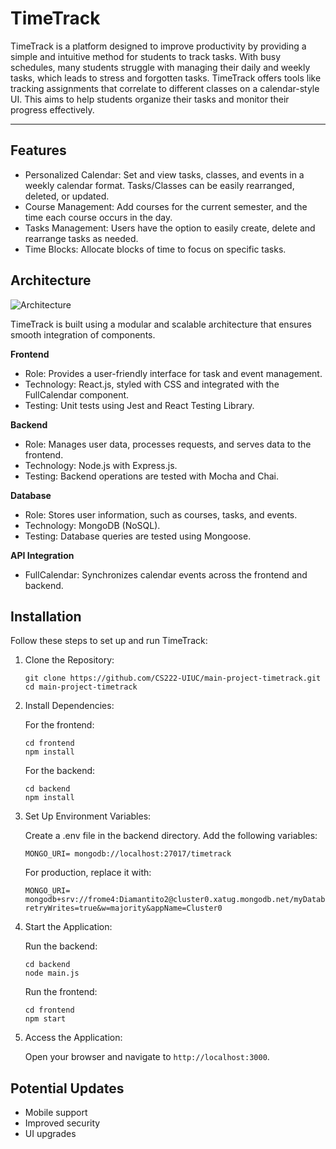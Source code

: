 # TimeTrack
TimeTrack is a platform designed to improve productivity by providing a simple and
intuitive method for students to track tasks. With busy schedules, many students struggle with
managing their daily and weekly tasks, which leads to stress and forgotten tasks. TimeTrack
offers tools like tracking assignments that correlate to different classes on a calendar-style UI.
This aims to help students organize their tasks and monitor their progress effectively.

---
## Features
- Personalized Calendar: Set and view tasks, classes, and events in a weekly calendar format. Tasks/Classes can be easily rearranged, deleted, or updated.
- Course Management: Add courses for the current semester, and the time each course occurs in the day.
- Tasks Management: Users have the option to easily create, delete and rearrange tasks as needed.
- Time Blocks: Allocate blocks of time to focus on specific tasks.

## Architecture
![Architecture](https://github.com/CS222-UIUC/main-project-timetrack/blob/main/frontend/public/diagram.png?raw=true)

TimeTrack is built using a modular and scalable architecture that ensures smooth integration of components.

**Frontend**
- Role: Provides a user-friendly interface for task and event management.
- Technology: React.js, styled with CSS and integrated with the FullCalendar component.
- Testing: Unit tests using Jest and React Testing Library.

**Backend**
- Role: Manages user data, processes requests, and serves data to the frontend.
- Technology: Node.js with Express.js.
- Testing: Backend operations are tested with Mocha and Chai.

**Database**
- Role: Stores user information, such as courses, tasks, and events.
- Technology: MongoDB (NoSQL).
- Testing: Database queries are tested using Mongoose.

**API Integration**
- FullCalendar: Synchronizes calendar events across the frontend and backend.

## Installation

Follow these steps to set up and run TimeTrack:
1. Clone the Repository:
    ```
    git clone https://github.com/CS222-UIUC/main-project-timetrack.git
    cd main-project-timetrack
    ```

2. Install Dependencies:

    For the frontend:
    ```
    cd frontend
    npm install
    ```
    For the backend:
    ```
    cd backend
    npm install
    ```

4. Set Up Environment Variables:

    Create a .env file in the backend directory.
    Add the following variables:
    ```
    MONGO_URI= mongodb://localhost:27017/timetrack
    ```
    For production, replace it with:
    ```
    MONGO_URI= mongodb+srv://frome4:Diamantito2@cluster0.xatug.mongodb.net/myDatabase?retryWrites=true&w=majority&appName=Cluster0
    ```

6. Start the Application:

    Run the backend:
    ```
    cd backend
    node main.js
    ```
    Run the frontend:
    ```
    cd frontend
    npm start
    ```

7. Access the Application:

   Open your browser and navigate to ```http://localhost:3000```.

## Potential Updates
- Mobile support
- Improved security
- UI upgrades
